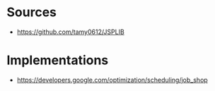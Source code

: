 # Sources
- https://github.com/tamy0612/JSPLIB

# Implementations
- https://developers.google.com/optimization/scheduling/job_shop
